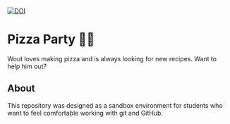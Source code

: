 [![DOI](https://zenodo.org/badge/DOI/10.5281/zenodo.4073216.svg)](https://doi.org/10.5281/zenodo.4073216)

# Pizza Party 🍕🤤

Wout loves making pizza and is always looking for new recipes. Want to help him out?

## About 

This repository was designed as a sandbox environment for students who want to feel comfortable working with git and GitHub. 
